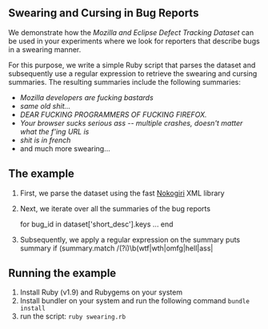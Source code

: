 Swearing and Cursing in Bug Reports
-----------------------------------

We demonstrate how the _Mozilla and Eclipse Defect Tracking Dataset_ can be used in your experiments where we look for reporters that describe bugs in a swearing manner.

For this purpose, we write a simple Ruby script that parses the dataset and subsequently use a regular expression to retrieve the swearing and cursing summaries. The resulting summaries include the following summaries:

- _Mozilla developers are fucking bastards_
- _same old shit..._
- _DEAR FUCKING PROGRAMMERS OF FUCKING FIREFOX._
- _Your browser sucks serious ass -- multiple crashes, doesn't matter what the f'ing URL is_
- _shit is in french_
- and much more swearing...

## The example

1. First, we parse the dataset using the fast [Nokogiri](http://nokogiri.org/) XML library
	
2. Next, we iterate over all the summaries of the bug reports

    for bug_id in dataset['short_desc'].keys
        ...
    end

3. Subsequently, we apply a regular expression on the summary
	puts summary if (summary.match /(?i)\b(wtf|wth|omfg|hell|ass|

## Running the example
1. Install Ruby (v1.9) and Rubygems on your system
2. Install bundler on your system and run the following command `bundle install`
3. run the script: `ruby swearing.rb`